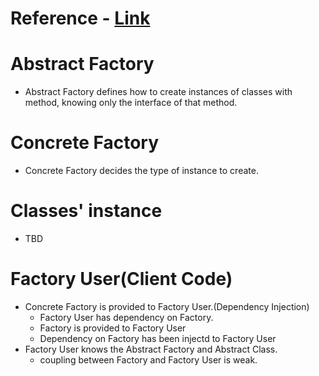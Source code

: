 # Reference - [Link](https://refactoring.guru/design-patterns/abstract-factory/typescript/example)

# Abstract Factory
 - Abstract Factory defines how to create instances of classes with method, knowing only the interface of that method.

# Concrete Factory
 - Concrete Factory decides the type of instance to create.

# Classes' instance
 - TBD

# Factory User(Client Code)
- Concrete Factory is provided to Factory User.(Dependency Injection)
  - Factory User has dependency on Factory.
  - Factory is provided to Factory User
  - Dependency on Factory has been injectd to Factory User
- Factory User knows the Abstract Factory and Abstract Class.
  - coupling between Factory and Factory User is weak.
